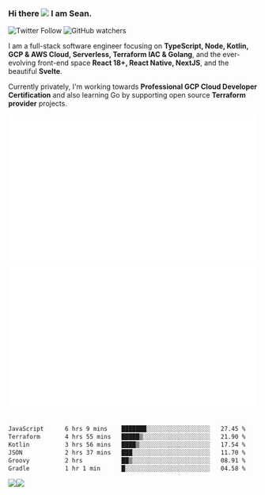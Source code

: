 ### Hi there <img src="https://raw.githubusercontent.com/MartinHeinz/MartinHeinz/master/wave.gif" width="30" /> I am Sean.
![Twitter Follow](https://img.shields.io/twitter/follow/JuniorDEVed?style=social)  ![GitHub watchers](https://img.shields.io/github/watchers/JuniorDEVed/JuniorDEVed?style=social)

I am a full-stack software engineer focusing on **TypeScript, Node, Kotlin, GCP & AWS Cloud, Serverless, Terraform IAC & Golang**, and the ever-evolving front-end space **React 18+, React Native, NextJS**, and the beautiful **Svelte**.

Currently privately, I'm working towards **Professional GCP Cloud Developer Certification** and also learning Go by supporting open source **Terraform provider** projects.

 <!--
https://github.community/t/support-theme-context-for-images-in-light-vs-dark-mode/147981/84
-->
<a href="https://github.com/jstrieb/github-stats">
<img src="https://github.com/algoflows/github-stats/blob/master/generated/overview.svg#gh-light-mode-only" />
<img src="https://github.com/algoflows/github-stats/blob/master/generated/languages.svg#gh-light-mode-only" />
<!--
<img src="https://github.com/algoflows/github-stats/blob/master/generated/overview.svg#gh-dark-mode-only" />
<img src="https://github.com/algoflows/github-stats/blob/master/generated/languages.svg#gh-dark-mode-only" />
-->
</a>

<br>
<br>
 
 <!--START_SECTION:waka-->

```text
JavaScript      6 hrs 9 mins    ███████░░░░░░░░░░░░░░░░░░   27.45 %
Terraform       4 hrs 55 mins   █████▒░░░░░░░░░░░░░░░░░░░   21.90 %
Kotlin          3 hrs 56 mins   ████▒░░░░░░░░░░░░░░░░░░░░   17.54 %
JSON            2 hrs 37 mins   ███░░░░░░░░░░░░░░░░░░░░░░   11.70 %
Groovy          2 hrs           ██▒░░░░░░░░░░░░░░░░░░░░░░   08.91 %
Gradle          1 hr 1 min      █░░░░░░░░░░░░░░░░░░░░░░░░   04.58 %
```

<!--END_SECTION:waka-->

<img width="140" src="https://badges.images.credential.net/1548277101436.png"><img width="140" src="https://images.credly.com/size/340x340/images/99289602-861e-4929-8277-773e63a2fa6f/image.png">
